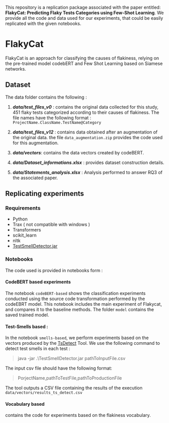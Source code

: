 This repository is a replication package associated with the paper entitled: **FlakyCat: Predicting Flaky Tests Categories using Few-Shot Learning**.
We provide all the code and data used for our experiments, that could be easily replicated with the given notebooks.

# FlakyCat
FlakyCat is an approach for classifying the causes of flakiness, relying on the pre-trained model codebERT and Few Shot Learning based on Siamese networks. 

## Dataset 

The data folder contains the following  : 
1.  ***data/test_files_v0*** : contains the original data collected for this study, 451 flaky tests categorized according to their causes of flakiness. The file names have the following format : `ProjectName.ClassName.TestName@Category`

2.  ***data/test_files_v12*** : contains data obtained after an augmentation of the original data. the file `data_augmentation.zip` provides the code used for this augmentation.

3. ***data/vectors***:  contains the data vectors created by codeBERT. 

4. ***data/Dataset_informations.xlsx*** : provides dataset construction details. 

5. ***data/Statements_analysis.xlsx*** : Analysis performed to answer RQ3 of the associated paper. 



## Replicating experiments


### Requirements 
- Python
- Trax ( not compatible with windows ) 
- Transformers
- scikit_learn
- nltk
- [TestSmellDetector.jar](https://github.com/TestSmells/TestSmellDetector/releases)


### Notebooks 

The code used is provided in notebooks form : 

#### CodeBERT based experiments 

The notebook `codeBERT-based` shows the classification experiments conducted using the source code transformation performed by the codeEBRT model. This notebook includes the main experiment of Flakycat,  and compares it to the baseline methods. The folder `model` contains the saved trained model. 

#### Test-Smells based : 

In the notebook `smells-based`, we perform experiments based on the vectors produced by the [TsDetect](https://testsmells.org/pages/testsmelldetector.html) Tool. 
We use the following command to detect test smells in each test : 

  > java -jar .\TestSmellDetector.jar pathToInputFile.csv
  
 The input csv file should have the following format:

  > PorjectName,pathToTestFile,pathToProductionFile

The tool outputs a CSV file containing the results of the execution `data/vectors/results_ts_detect.csv`

#### Vocabulary based 

contains the code for experiments based on the flakiness vocabulary.

